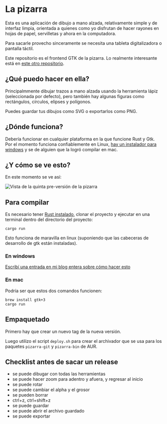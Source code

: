 # La pizarra

Esta es una aplicación de dibujo a mano alzada, relativamente simple y de
interfaz limpia, orientada a quienes como yo disfrutan de hacer rayones en hojas
de papel, servilletas y ahora en la computadora.

Para sacarle provecho sinceramente se necesita una tableta digitalizadora o
pantalla táctil.

Este repositorio es el frontend GTK de la pizarra. Lo realmente interesante está
en [este otro repositorio](https://gitlab.com/categulario/pizarra).

## ¿Qué puedo hacer en ella?

Principalmmente dibujar trazos a mano alzada usando la herramienta lápiz
(seleccionada por defecto), pero también hay algunas figuras como rectángulos,
círculos, elipses y polígonos.

Puedes guardar tus dibujos como SVG o exportarlos como PNG.

## ¿Dónde funciona?

Debería funcionar en cualquier plataforma en la que funcione Rust y Gtk. Por el
momento funciona confiablemente en Linux, [hay un instalador para
windows](https://pizarra.categulario.tk) y se de alguien que la logró compilar
en mac.

## ¿Y cómo se ve esto?

En este momento se ve así:

![Vista de la quinta pre-versión de la pizarra](https://categulario.tk/pizarra_demo_1.3.1.png)

## Para compilar

Es necesario tener [Rust instalado](https://rustup.rs), clonar el proyecto y
ejecutar en una terminal dentro del directorio del proyecto:

`cargo run`

Esto funciona de maravilla en linux (suponiendo que las cabeceras de desarrollo
de gtk están instaladas).

### En windows

[Escribí una entrada en mi blog entera sobre cómo hacer esto](https://blog.categulario.tk/como-compilar-la-pizarra-en-windows.html)

### En mac

Podría ser que estos dos comandos funcionen:

    brew install gtk+3
    cargo run

## Empaquetado

Primero hay que crear un nuevo tag de la nueva versión.

Luego utilizo el script `deploy.sh` para crear el archivador que se usa para
los paquetes `pizarra-git` y `pizarra-bin` de AUR.

## Checklist antes de sacar un release

* se puede dibugar con todas las herramientas
* se puede hacer zoom para adentro y afuera, y regresar al inicio
* se puede rotar
* se puede cambiar el alpha y el grosor
* se pueden borrar
* ctrl+z, ctrl+shift+z
* se puede guardar
* se puede abrir el archivo guardado
* se puede exportar

